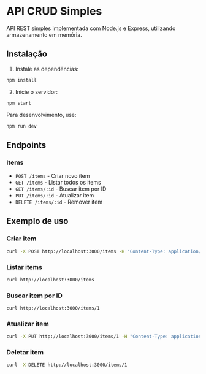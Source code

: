 # API CRUD Simples

API REST simples implementada com Node.js e Express, utilizando armazenamento em memória.

## Instalação

1. Instale as dependências:
```bash
npm install
```

2. Inicie o servidor:
```bash
npm start
```

Para desenvolvimento, use:
```bash
npm run dev
```

## Endpoints

### Items

- `POST /items` - Criar novo item
- `GET /items` - Listar todos os items
- `GET /items/:id` - Buscar item por ID
- `PUT /items/:id` - Atualizar item
- `DELETE /items/:id` - Remover item

## Exemplo de uso

### Criar item
```bash
curl -X POST http://localhost:3000/items -H "Content-Type: application/json" -d '{"nome": "Item 1", "descricao": "Descrição do item 1"}'
```

### Listar items
```bash
curl http://localhost:3000/items
```

### Buscar item por ID
```bash
curl http://localhost:3000/items/1
```

### Atualizar item
```bash
curl -X PUT http://localhost:3000/items/1 -H "Content-Type: application/json" -d '{"nome": "Item 1 Atualizado"}'
```

### Deletar item
```bash
curl -X DELETE http://localhost:3000/items/1
``` 